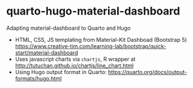 # quarto-hugo-material-dashboard
Adapting material-dashboard to Quarto and Hugo

- HTML, CSS, JS templating from Material-Kit Dashboad (Bootstrap 5) <https://www.creative-tim.com/learning-lab/bootstrap/quick-start/material-dashboard>
- Uses javascript charts via `chartjs`, R wrapper at <http://tutuchan.github.io/chartjs/line_chart.html>
- Using Hugo output format in Quarto: <https://quarto.org/docs/output-formats/hugo.html>


